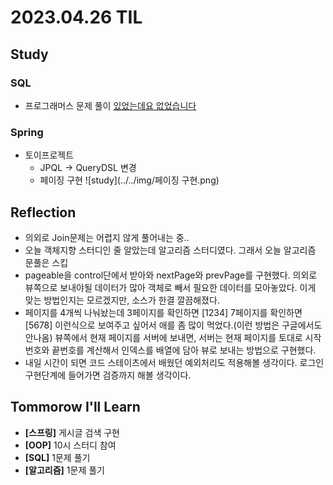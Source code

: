 # 2023.04.26 TIL

## Study
### SQL
- 프로그래머스 문제 풀이 [있었는데요 없었습니다](https://school.programmers.co.kr/learn/courses/30/lessons/59043)
### Spring
- 토이프로젝트
    - JPQL -> QueryDSL 변경
    - 페이징 구현 ![study](../../img/페이징 구현.png)
## Reflection
- 의외로 Join문제는 어렵지 않게 풀어내는 중..
- 오늘 객체지향 스터디인 줄 알았는데 알고리즘 스터디였다. 그래서 오늘 알고리즘 문풀은 스킵
- pageable을 control단에서 받아와 nextPage와 prevPage를 구현했다. 의외로 뷰쪽으로 보내야될 데이터가 많아 객체로 빼서 필요한 데이터를 모아놓았다.
이게 맞는 방법인지는 모르겠지만, 소스가 한결 깔끔해졌다.
- 페이지를 4개씩 나눠놨는데 3페이지를 확인하면 [1234] 7페이지를 확인하면 [5678] 이런식으로 보여주고 싶어서 애를 좀 많이 먹었다.(이런 방법은 구글에서도 안나옴)
뷰쪽에서 현재 페이지를 서버에 보내면, 서버는 현재 페이지를 토대로 시작번호와 끝번호를 계산해서 인덱스를 배열에 담아 뷰로 보내는 방법으로 구현했다.
- 내일 시간이 되면 코드 스테이츠에서 배웠던 예외처리도 적용해볼 생각이다. 로그인 구현단계에 들어가면 검증까지 해볼 생각이다.
## Tommorow I'll Learn
- **[스프링]** 게시글 검색 구현
- **[OOP]** 10시 스터디 참여
- **[SQL]** 1문제 풀기
- **[알고리즘]** 1문제 풀기

